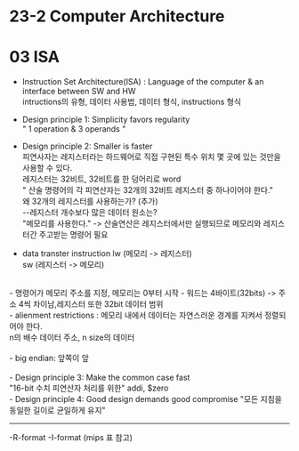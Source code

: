 # 23-2 Computer Architecture 
# 03 ISA

- Instruction Set Architecture(ISA) : Language of the computer & an interface between SW and HW  <br>
intructions의 유형, 데이터 사용법, 데이터 형식, instructions 형식

- Design principle 1: Simplicity favors regularity  <br>
  " 1 operation & 3 operands " <br>

- Design principle 2: Smaller is faster  <br>
  피연사자는 레지스터라는 하드웨어로 직접 구현된 특수 위치 몇 곳에 있는 것만을 사용할 수 있다. <br>
  레지스터는 32비트, 32비트를 한 덩어리로 word <br>
  " 산술 명령어의 각 피연산자는 32개의 32비트 레지스터 중 하나이어야 한다." <br>
  왜 32개의 레지스터를 사용하는가? (추가)
   <br>
  --레지스터 개수보다 많은 데이터 원소는? <br>
  "메모리를 사용한다." -> 산술연산은 레지스터에서만 실행되므로 메모리와 레지스터간 주고받는 명령어 필요
  <br>
- data transter instruction
 lw (메모리 -> 레지스터) <br>
 sw (레지스터 -> 메모리)
 <br>
- 명령어가 메모리 주소를 지정, 메모리는 0부터 시작
- 워드는 4바이트(32bits) -> 주소 4씩 차이남,레지스터 또한 32bit 데이터 범위
 <br>
- alienment restrictions : 메모리 내에서 데이터는 자연스러운 경계를 지켜서 정렬되어야 한다. <br>
n의 배수 데이터 주소, n size의 데이터  <br>
 <br>
- big endian: 앞쪽이 앞  <br>
 <br>
- Design principle 3: Make the common case fast  <br>
  "16-bit 수치 피연산자 처리를 위한" addi, $zero <br>
- Design principle 4: Good design demands good compromise
  "모든 지침을 동일한 길이로 균일하게 유지"
  <hr>
  -R-format
  -I-format (mips 표 참고)

  
